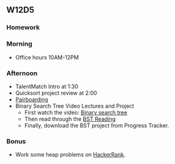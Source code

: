 ## W12D5
### Homework

### Morning
* Office hours 10AM-12PM

### Afternoon

* TalentMatch Intro at 1:30
* Quicksort project review at 2:00
* [Pairboarding][pairboarding-index]
* Binary Search Tree Video Lectures and Project
    * First watch the video: [Binary search tree][binary-search-trees-vid]
    * Then read through the [BST Reading][bst-reading]
    * Finally, download the BST project from Progress Tracker.

### Bonus

* Work some heap problems on [HackerRank][hackerrank].

<!-- LINKS -->
<!-- Job Search Projects -->

<!-- Technical Interview Resources -->
[interview-questions]: https://docs.google.com/a/appacademy.io/spreadsheet/ccc?key=0AnnoREts_wUydHN3UGZfbDZIME1VTEY3Y3pUNWpZZGc#gid=0
[HackerRank]: https://www.hackerrank.com/
[codility]: https://codility.com/
[Codility]: https://codility.com/
[pairboarding-index]: https://github.com/appacademy/sf-job-search-curriculum/blob/master/technical-skills/whiteboarding/index.md#d8
<!-- Algorithms Projects & Lectures -->
[binary-search-trees-vid]: https://vimeo.com/203204585
[bst-reading]: ../algorithms/binary_search_trees/bst_reading.md
